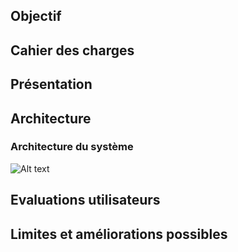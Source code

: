 ## Objectif

## Cahier des charges

## Présentation

## Architecture

### Architecture du système

![Alt text](system_architecture.jpg "Architecture du système")

## Evaluations utilisateurs

## Limites et améliorations possibles